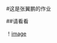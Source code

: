 #这是张翼鹏的作业

##请看看

！[image](https://user-images.githubusercontent.com/56345574/66901795-f5d5bd00-f031-11e9-9aa9-163ea5b2a7c1.png)
